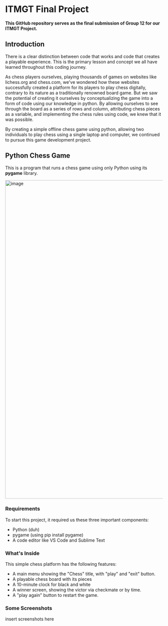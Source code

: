 # ITMGT Final Project 
**This GitHub repository serves as the final submission of Group 12 for our ITMGT Project.**

## Introduction
There is a clear distinction between code that works and code that creates a playable experience. This is the primary lesson and concept we all have learned throughout this coding journey. 

As chess players ourselves, playing thousands of games on websites like lichess.org and chess.com, we've wondered how these websites successfully created a platform for its players to play chess digitally, contrary to its nature as a traditionally renowned board game. But we saw the potential of creating it ourselves by conceptualizing the game into a form of code using our knowledge in python. By allowing ourselves to see through the board as a series of rows and column, attributing chess pieces as a variable, and implementing the chess rules using code, we knew that it was possible. 

By creating a simple offline chess game using python, allowing two individuals to play chess using a single laptop and computer, we continued to pursue this game development project. 

## Python Chess Game
This is a program that runs a chess game using only Python using its **pygame** library.

<img width="996" height="1015" alt="image" src="https://github.com/user-attachments/assets/cbfeefa1-e560-493f-8433-2888a081ee58" />

### Requirements
To start this project, it required us these three important components:
* Python (duh)
* pygame (using pip install pygame)
* A code editor like VS Code and Sublime Text

### What's Inside
This simple chess platform has the following features:
* A main menu showing the "Chess" title, with "play" and "exit" button.
* A playable chess board with its pieces
* A 10-minute clock for black and white
* A winner screen, showing the victor via checkmate or by time.
* A "play again" button to restart the game.

### Some Screenshots
insert screenshots here


